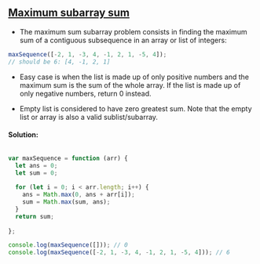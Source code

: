 ## [Maximum subarray sum](https://www.codewars.com/kata/54521e9ec8e60bc4de000d6c)

- The maximum sum subarray problem consists in finding the maximum sum of a contiguous subsequence in an array or list of integers:

```js
maxSequence([-2, 1, -3, 4, -1, 2, 1, -5, 4]);
// should be 6: [4, -1, 2, 1]
```

- Easy case is when the list is made up of only positive numbers and the maximum sum is the sum of the whole array. If the list is made up of only negative numbers, return 0 instead.

- Empty list is considered to have zero greatest sum. Note that the empty list or array is also a valid sublist/subarray.

#### Solution:

```js

var maxSequence = function (arr) {
  let ans = 0;
  let sum = 0;
 
  for (let i = 0; i < arr.length; i++) {
    ans = Math.max(0, ans + arr[i]);
    sum = Math.max(sum, ans); 
  } 
  return sum;
  
};

console.log(maxSequence([])); // 0
console.log(maxSequence([-2, 1, -3, 4, -1, 2, 1, -5, 4])); // 6
```

